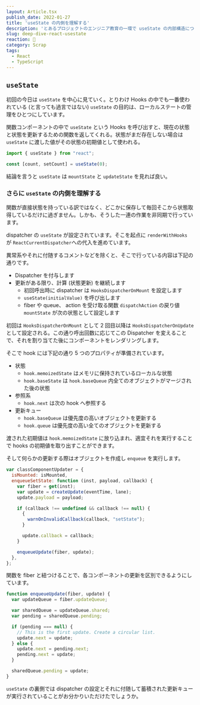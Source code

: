 ```yaml
---
layout: Article.tsx
publish_date: 2022-01-27
title: 'useState の内側を理解する'
description: 'とあるプロジェクトのエンジニア教育の一環で useState の内部構造について解説する機会があってこの度、言語化いたしました。'
slug: deep-dive-react-usestate
reaction: 🍏
category: Scrap
tags:
  - React
  - TypeScript
---
```


## `useState`

初回の今日は `useState` を中心に見ていく。とりわけ Hooks
の中でも一番使われている (と言っても過言ではない) `useState`
の目的は、ローカルステートの管理をひとつにしています。

関数コンポーネントの中で `useState` という Hooks
を呼び出すと、現在の状態と状態を更新するための関数を返してくれる。状態がまだ存在しない場合は
`useState` に渡した値がその状態の初期値として使われる。

```js
import { useState } from "react";

const [count, setCount] = useState(0);
```

結論を言うと `useState` は `mountState` と `updateState` を見れば良い。

### さらに `useState` の内側を理解する

関数が直接状態を持っている訳ではなく、どこかに保存して毎回そこから状態取得しているだけに過ぎません。しかも、そうした一連の作業を非同期で行っています。

dispatcher の `useState` が設定されています。そこを起点に `renderWithHooks` が
`ReactCurrentDispatcher`への代入を進めています。

異常系やそれに付随するコメントなどを除くと、そこで行っている内容は下記の通りです。

- Dispatcher を付与します
- 更新がある限り、計算 (状態更新) を継続します
  - 初回呼出時に dispatcher は `HooksDispatcherOnMount` を設定します
  - `useState(initialValue)` を呼び出します
  - fiber や queue、 action を受け取る関数 `dispatchAction` の戻り値
    `mountState` が次の状態として設定します

初回は `HooksDispatcherOnMount` として 2 回目以降は `HooksDispatcherOnUpdate`
として設定される。この通り呼出回数に応じてこの Dispatcher
を変えることで、それを割り当てた後にコンポーネントをレンダリングします。

そこで hook には下記の通り 5 つのプロパティが準備されています。

- 状態
  - `hook.memoizedState` はメモリに保持されているローカルな状態
  - `hook.baseState` は `hook.baseQueue`
    内全てのオブジェクトがマージされた後の状態
- 参照系
  - `hook.next` は次の hook へ参照する
- 更新キュー
  - `hook.baseQueue` は優先度の高いオブジェクトを更新する
  - `hook.queue` は優先度の高い全てのオブジェクトを更新する

渡された初期値は `hook.memoizedState` に放り込まれ、適宜それを実行することで
hooks の初期値を取り出すことができます。

そして何らかの更新する際はオブジェクトを作成し `enqueue` を実行します。

```js
var classComponentUpdater = {
  isMounted: isMounted,
  enqueueSetState: function (inst, payload, callback) {
    var fiber = get(inst);
    var update = createUpdate(eventTime, lane);
    update.payload = payload;

    if (callback !== undefined && callback !== null) {
      {
        warnOnInvalidCallback(callback, "setState");
      }

      update.callback = callback;
    }

    enqueueUpdate(fiber, update);
  },
};
```

関数を fiber
と紐つけることで、各コンポーネントの更新を区別できるようにしています。

```js
function enqueueUpdate(fiber, update) {
  var updateQueue = fiber.updateQueue;

  var sharedQueue = updateQueue.shared;
  var pending = sharedQueue.pending;

  if (pending === null) {
    // This is the first update. Create a circular list.
    update.next = update;
  } else {
    update.next = pending.next;
    pending.next = update;
  }

  sharedQueue.pending = update;
}
```

`useState` の裏側では dispatcher
の設定とそれに付随して蓄積された更新キューが実行されていることがお分かりいただけたでしょうか。
